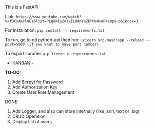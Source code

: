 This is a FastAPI

Link:
`
https://www.youtube.com/watch?v=f3CyAmelnEY&list=PLqAmigZvYxIL9dnYeZEhMoHcoP4zop8-p&index=3
`

For Installation:
`
pip install -r requirements.txt
`

To run, go to cd python-api then run:
`
uvicorn src.main:app --reload --port=5000 (if you want to have port number)
`

To export libraries
`
pip freeze > requirements.txt
`

- KANBAN -

**TO-DO:**
1. Add Bcrpyt for Password
2. Add Authorization Key
3. Create User Role Management

DONE:

1. Add Logger, and also can store internally (like json, text or .log)
2. CRUD Operation
3. Display list of users

